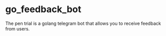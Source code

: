 # go_feedback_bot
The pen trial is a golang telegram bot that allows you to receive feedback from users.
